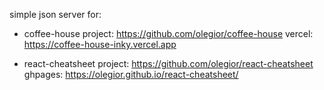 simple json server for:

- coffee-house project:
  https://github.com/olegior/coffee-house
  vercel: https://coffee-house-inky.vercel.app

- react-cheatsheet project:
  https://github.com/olegior/react-cheatsheet
  ghpages: https://olegior.github.io/react-cheatsheet/
